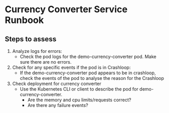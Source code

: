 # Currency Converter Service Runbook

## Steps to assess

1. Analyze logs for errors:
   - Check the pod logs for the demo-currency-converter pod. Make sure there are no errors.
2. Check for any specific events if the pod is in Crashloop:
   - If the demo-currency-converter pod appears to be in crashloop, check the events of the pod to analyse the reason for the Crashloop
3. Check deployment for currency converter
   - Use the Kubernetes CLI or client to describe the pod for demo-currency-converter.
     - Are the memory and cpu limits/requests correct?
     - Are there any failure events?
